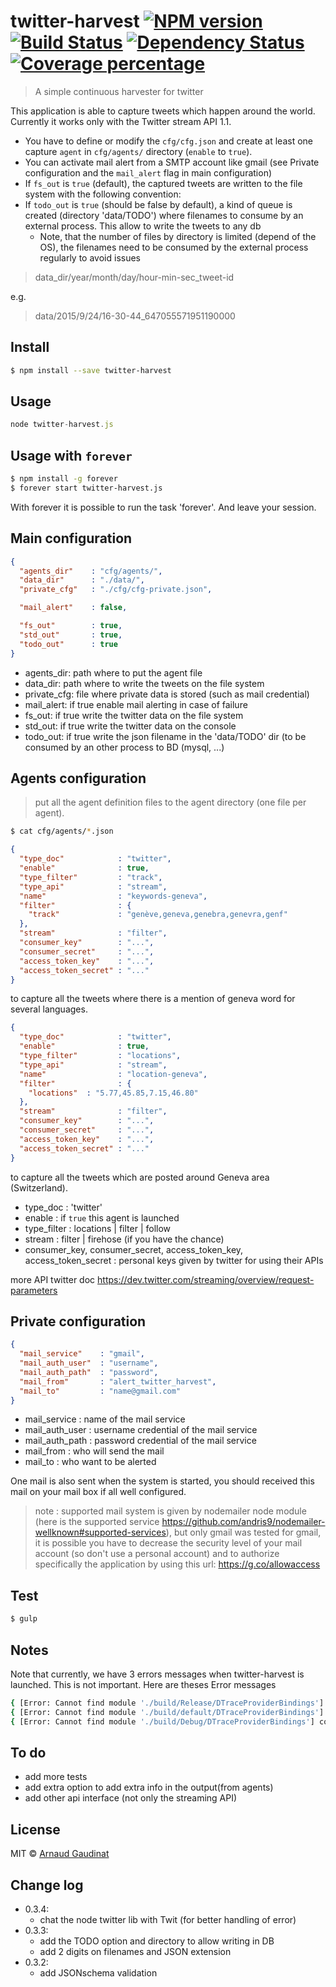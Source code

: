 
[npm-image]: https://badge.fury.io/js/twitter-harvest.svg
[npm-url]: https://npmjs.org/package/twitter-harvest
[travis-image]: https://travis-ci.org/HESGE/twitter-harvest.svg?branch=master
[travis-url]: https://travis-ci.org/HESGE/twitter-harvest
[daviddm-image]: https://david-dm.org/HESGE/twitter-harvest.svg?theme=shields.io
[daviddm-url]: https://david-dm.org/HESGE/twitter-harvest
[coveralls-image]: https://coveralls.io/repos/HESGE/twitter-harvest/badge.svg
[coveralls-url]: https://coveralls.io/r/HESGE/twitter-harvest

# twitter-harvest [![NPM version][npm-image]][npm-url] [![Build Status][travis-image]][travis-url] [![Dependency Status][daviddm-image]][daviddm-url] [![Coverage percentage][coveralls-image]][coveralls-url]
> A simple continuous harvester for twitter

This application is able to capture tweets which happen around the world. Currently it works only with the Twitter stream API 1.1.
* You have to define or modify the `cfg/cfg.json` and create at least one capture `agent` in `cfg/agents/` directory (`enable` to `true`).
* You can activate mail alert from a SMTP account like gmail (see Private configuration and the `mail_alert` flag in main configuration)
* If `fs_out` is `true` (default), the captured tweets are written to the file system with the following convention:
* If `todo_out` is `true` (should be false by default),  a kind of queue is created (directory 'data/TODO') where filenames to consume by an external process. This allow to write the tweets to any db
    * Note, that the number of files by directory is limited (depend of the OS), the filenames need to be consumed by the external process regularly to avoid issues

>data_dir/year/month/day/hour-min-sec_tweet-id

e.g.

>data/2015/9/24/16-30-44_647055571951190000

## Install

```sh
$ npm install --save twitter-harvest
```


## Usage

```js
node twitter-harvest.js
```

## Usage with `forever`

```sh
$ npm install -g forever
$ forever start twitter-harvest.js
```

With forever it is possible to run the task 'forever'. And leave your session.

## Main configuration

```json
{
  "agents_dir"    : "cfg/agents/",
  "data_dir"      : "./data/",
  "private_cfg"   : "./cfg/cfg-private.json",

  "mail_alert"    : false,

  "fs_out"        : true,
  "std_out"       : true,
  "todo_out"      : true  
}
```

* agents_dir: path where to put the agent file
* data_dir: path where to write the tweets on the file system
* private_cfg: file where private data is stored (such as mail credential)
* mail_alert: if true enable mail alerting in case of failure
* fs_out: if true write the twitter data on the file system
* std_out: if true write the twitter data on the console
* todo_out: if true write the json filename in the 'data/TODO' dir (to be consumed by an other process to BD (mysql, ...)

## Agents configuration

> put all the agent definition files to the agent directory (one file per agent).

```sh
$ cat cfg/agents/*.json
```

```json
{
  "type_doc"            : "twitter",
  "enable"              : true,
  "type_filter"         : "track",
  "type_api"            : "stream",
  "name"                : "keywords-geneva",
  "filter"              : {
    "track"             : "genève,geneva,genebra,genevra,genf"
  },
  "stream"              : "filter",
  "consumer_key"        : "...",
  "consumer_secret"     : "...",
  "access_token_key"    : "...",
  "access_token_secret" : "..."  
}
```

to capture all the tweets where there is a mention of geneva word for several languages.


```json
{
  "type_doc"            : "twitter",
  "enable"              : true,
  "type_filter"         : "locations",
  "type_api"            : "stream",
  "name"                : "location-geneva",
  "filter"              : {
    "locations"  : "5.77,45.85,7.15,46.80"
  },
  "stream"              : "filter",
  "consumer_key"        : "...",
  "consumer_secret"     : "...",
  "access_token_key"    : "...",
  "access_token_secret" : "..."
}
```

to capture all the tweets which are posted around Geneva area (Switzerland).

* type_doc : 'twitter'
* enable : if `true` this agent is launched
* type_filter : locations | filter | follow
* stream : filter | firehose (if you have the chance)
* consumer_key, consumer_secret, access_token_key, access_token_secret : personal keys given by twitter for using their APIs

more API twitter doc https://dev.twitter.com/streaming/overview/request-parameters

## Private configuration

```json
{
  "mail_service"    : "gmail",
  "mail_auth_user"  : "username",
  "mail_auth_path"  : "password",
  "mail_from"       : "alert_twitter_harvest",
  "mail_to"         : "name@gmail.com"
}
```

* mail_service : name of the mail service
* mail_auth_user : username credential of the mail service
* mail_auth_path : password credential of the mail service
* mail_from : who will send the mail
* mail_to : who want to be alerted

One mail is also sent when the system is started, you should received this mail on your mail box if all well configured.

>note : supported mail system is given by nodemailer node module (here is the supported service https://github.com/andris9/nodemailer-wellknown#supported-services), but only gmail was tested
for gmail, it is possible you have to decrease the security level of your mail account (so don't use a personal account) and to authorize specifically the application by using this url: https://g.co/allowaccess



## Test

```sh
$ gulp
```

## Notes

Note that currently, we have 3 errors messages when twitter-harvest is launched. This is not important.
Here are theses Error messages

```sh
{ [Error: Cannot find module './build/Release/DTraceProviderBindings'] code: 'MODULE_NOT_FOUND' }
{ [Error: Cannot find module './build/default/DTraceProviderBindings'] code: 'MODULE_NOT_FOUND' }
{ [Error: Cannot find module './build/Debug/DTraceProviderBindings'] code: 'MODULE_NOT_FOUND' }
```


## To do

* add more tests
* add extra option to add extra info in the output(from agents)
* add other api interface (not only the streaming API)

## License

MIT © [Arnaud Gaudinat](http://bitem.hesge.ch/people/arnaud-gaudinat)


## Change log

* 0.3.4:
  * chat the node twitter lib with Twit (for better handling of error)
* 0.3.3:
  * add the TODO option and directory to allow writing in DB
  * add 2 digits on filenames and JSON extension
* 0.3.2:
  * add JSONschema validation
